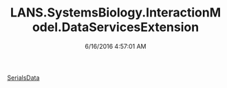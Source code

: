﻿---
title: LANS.SystemsBiology.InteractionModel.DataServicesExtension
date: 6/16/2016 4:57:01 AM
---

[SerialsData](T-LANS.SystemsBiology.InteractionModel.DataServicesExtension.SerialsData.html)
